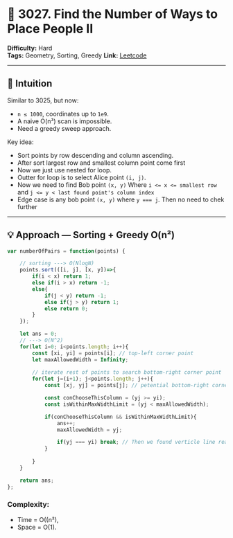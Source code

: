 # 🧩 3027. Find the Number of Ways to Place People II

**Difficulty:** Hard  
**Tags:** Geometry, Sorting, Greedy
**Link:** [Leetcode](https://leetcode.com/problems/find-the-number-of-ways-to-place-people-ii/description/)  

---

## 🧠 Intuition

Similar to 3025, but now:
- `n ≤ 1000`, coordinates up to `1e9`.
- A naive O(n³) scan is impossible.
- Need a greedy sweep approach.

Key idea:

- Sort points by row descending and column ascending.
- After sort largest row and smallest column point come first
- Now we just use nested for loop.
- Outter for loop is to select Alice point `(i, j)`.
- Now we need to find Bob point `(x, y)` Where `i <= x <= smallest row` and `j <= y < last found point's column index`
- Edge case is any bob point `(x, y)` where `y === j`. Then no need to chek further

---

## 💡 Approach  — Sorting + Greedy O(n²)

```javascript []
var numberOfPairs = function(points) {

    // sorting ---> O(NlogN)
    points.sort(([i, j], [x, y])=>{
        if(i < x) return 1;
        else if(i > x) return -1;
        else{
            if(j < y) return -1;
            else if(j > y) return 1;
            else return 0;
        }
    });

    let ans = 0;
    // ---> O(N^2)
    for(let i=0; i<points.length; i++){
        const [xi, yi] = points[i]; // top-left corner point
        let maxAllowedWidth = Infinity;
        
        // iterate rest of points to search bottom-right corner point
        for(let j=(i+1); j<points.length; j++){
            const [xj, yj] = points[j]; // petential bottom-right corner point

            const conChooseThisColumn = (yj >= yi);
            const isWithinMaxWidthLimit = (yj < maxAllowedWidth);

            if(conChooseThisColumn && isWithinMaxWidthLimit){
                ans++;
                maxAllowedWidth = yj;

                if(yj === yi) break; // Then we found verticle line reactangle. No need to check further
            }
            
        }
    }

    return ans;
};
```

### Complexity:

- Time = O((n²), 
- Space = O(1).
